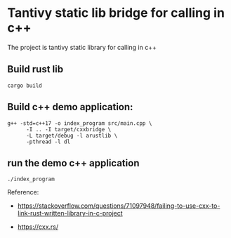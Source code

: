 # Tantivy static lib bridge for calling in c++

The project is tantivy static library for calling in c++


## Build rust lib
```
cargo build
```

## Build c++ demo application:
```
g++ -std=c++17 -o index_program src/main.cpp \
      -I .. -I target/cxxbridge \
      -L target/debug -l arustlib \
      -pthread -l dl
```

## run the demo c++ application

```
./index_program
```

Reference: 
* https://stackoverflow.com/questions/71097948/failing-to-use-cxx-to-link-rust-written-library-in-c-project

* https://cxx.rs/
